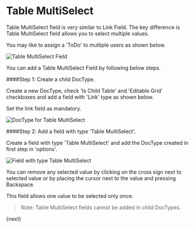 # Table MultiSelect

Table MultiSelect field is very similar to Link Field. The key difference is Table MultiSelect field allows you to select multiple values.

You may like to assign a 'ToDo' to multiple users as shown below.

<img alt="Table MultiSelect Field" class="screenshot" src="{{docs_base_url}}/assets/img/articles/table-multiselect-field.png">


You can add a Table MultiSelect Field by following below steps.

####Step 1: Create a child DocType.

Create a new DocType, check 'Is Child Table' and 'Editable Grid' checkboxes and add a field with 'Link' type as shown below.

Set the link field as mandatory.

<img alt="DocType for Table MultiSelect" class="screenshot" src="{{docs_base_url}}/assets/img/articles/doctype-for-table-multi-select.png">




####Step 2: Add a field with type 'Table MultiSelect'.

Create a field with type 'Table MultiSelect' and add the DocType created in first step in 'options'.

<img alt="Field with type Table MultiSelect" class="screenshot" src="{{docs_base_url}}/assets/img/articles/multi-select-field.png">

You can remove any selected value by clicking on the cross sign next to selected value or by placing the cursor next to the value and pressing Backspace.

This field allows one value to be selected only once.

> Note: Table MultiSelect fields cannot be added in child DocTypes.

{next}
